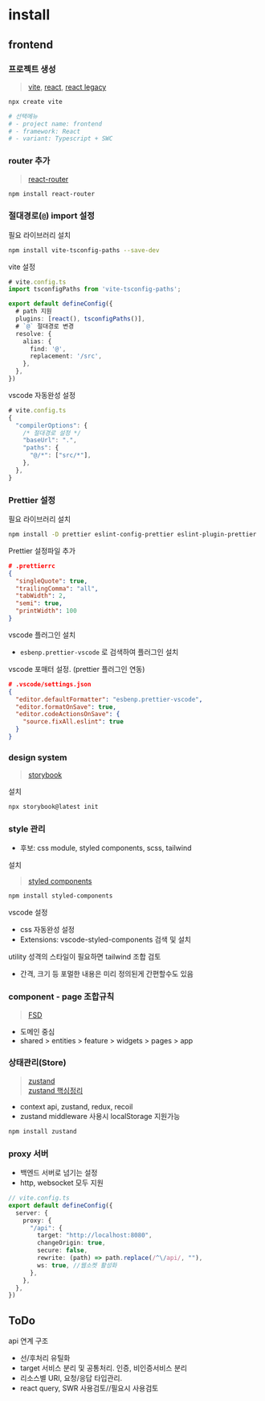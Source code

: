 # install

## frontend

### 프로젝트 생성
> [vite](https://ko.vite.dev/guide/), [react](https://ko.react.dev/), [react legacy](https://ko.legacy.reactjs.org/docs/getting-started.html)
```bash
npx create vite

# 선택메뉴
# - project name: frontend
# - framework: React
# - variant: Typescript + SWC

```

### router 추가
> [react-router](https://reactrouter.com/start/library/installation)
```bash
npm install react-router
```

### 절대경로(`@`) import 설정
필요 라이브러리 설치
```bash
npm install vite-tsconfig-paths --save-dev
```

vite 설정
```ts
# vite.config.ts
import tsconfigPaths from 'vite-tsconfig-paths';

export default defineConfig({
  # path 지원
  plugins: [react(), tsconfigPaths()],
  # `@` 절대경로 변경
  resolve: {
    alias: {
      find: '@',
      replacement: '/src',
    },
  },
})
```

vscode 자동완성 설정
```ts
# vite.config.ts
{
  "compilerOptions": {
    /* 절대경로 설정 */
    "baseUrl": ".",
    "paths": {
      "@/*": ["src/*"],
    },
  },
}
```

### Prettier 설정

필요 라이브러리 설치
```bash
npm install -D prettier eslint-config-prettier eslint-plugin-prettier
```

Prettier 설정파일 추가
```json
# .prettierrc
{
  "singleQuote": true,
  "trailingComma": "all",
  "tabWidth": 2,
  "semi": true,
  "printWidth": 100
}
```

vscode 플러그인 설치
- `esbenp.prettier-vscode` 로 검색하여 플러그인 설치

vscode 포매터 설정. (prettier 플러그인 연동)
```json
# .vscode/settings.json
{
  "editor.defaultFormatter": "esbenp.prettier-vscode",
  "editor.formatOnSave": true,
  "editor.codeActionsOnSave": {
    "source.fixAll.eslint": true
  }
}
```

### design system
> [storybook](https://storybook.js.org/docs/get-started/frameworks/react-vite?renderer=react)

설치
```bash
npx storybook@latest init
```

### style 관리
- 후보: css module, styled components, scss, tailwind

설치
> [styled components](https://styled-components.com/docs/basics#installation)
```bash
npm install styled-components
```

vscode 설정
- css 자동완성 설정
- Extensions: vscode-styled-components 검색 및 설치

utility 성격의 스타일이 필요하면 tailwind 조합 검토
- 간격, 크기 등 포멀한 내용은 미리 정의된게 간편할수도 있음

### component - page 조합규칙
> [FSD](https://feature-sliced.design/)
- 도메인 중심
- shared > entities > feature > widgets > pages > app

### 상태관리(Store)
> [zustand](https://zustand.docs.pmnd.rs/getting-started/introduction)\
> [zustand 핵심정리](https://www.heropy.dev/p/n74Tgc)
- context api, zustand, redux, recoil
- zustand middleware 사용시 localStorage 지원가능

```bash
npm install zustand
```

### proxy 서버
- 백엔드 서버로 넘기는 설정
- http, websocket 모두 지원
```ts
// vite.config.ts
export default defineConfig({
  server: {
    proxy: {
      "/api": {
        target: "http://localhost:8080",
        changeOrigin: true,
        secure: false,
        rewrite: (path) => path.replace(/^\/api/, ""),
        ws: true, //웹소켓 활성화
      },
    },
  },
})
```


## ToDo

api 연계 구조
- 선/후처리 유틸화
- target 서비스 분리 및 공통처리. 인증, 비인증서비스 분리
- 리소스별 URI, 요청/응답 타입관리.
- react query, SWR 사용검토//필요시 사용검토

